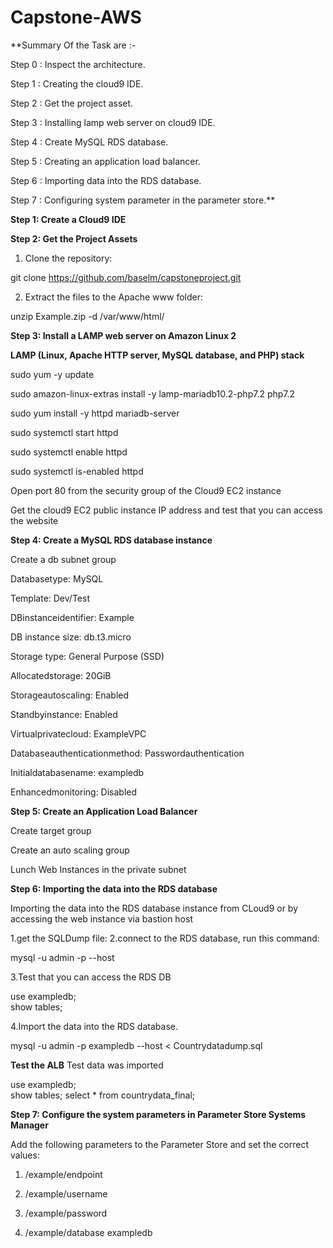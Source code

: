 # Capstone-AWS

**Summary Of the Task are :-

Step 0 :  Inspect the architecture.

Step 1 : Creating the cloud9 IDE.

Step 2 :  Get the project asset.

Step 3 :  Installing lamp web server on cloud9 IDE.

Step 4 :  Create MySQL  RDS database.

Step 5 :  Creating an application load balancer.

Step 6 :  Importing data into the RDS database.

Step 7 : Configuring system parameter in the parameter store.**


**Step 1: Create a Cloud9 IDE**

**Step 2: Get the Project Assets**

1. Clone the repository:

git clone https://github.com/baselm/capstoneproject.git

2. Extract the files to the Apache www folder:

unzip Example.zip -d /var/www/html/
   
**Step 3: Install a LAMP web server on Amazon Linux 2**

**LAMP (Linux, Apache HTTP server, MySQL database, and PHP) stack**


sudo yum -y update

sudo amazon-linux-extras install -y lamp-mariadb10.2-php7.2 php7.2

sudo yum install -y httpd mariadb-server

sudo systemctl start httpd

sudo systemctl enable httpd

sudo systemctl is-enabled httpd

Open port 80 from the security group of the Cloud9 EC2 instance

Get the cloud9 EC2 public instance IP address and test that you can access the website

**Step 4: Create a MySQL RDS database instance**

 Create a db subnet group
 
 Databasetype: MySQL
 
 Template: Dev/Test
 
 DBinstanceidentifier: Example
 
 DB instance size: db.t3.micro
 
 Storage type: General Purpose (SSD)
 
 Allocatedstorage: 20GiB
 
 Storageautoscaling: Enabled
 
 Standbyinstance: Enabled
 
 Virtualprivatecloud: ExampleVPC
 
 Databaseauthenticationmethod: Passwordauthentication
 
 Initialdatabasename: exampledb
 
 Enhancedmonitoring: Disabled
 
 **Step 5: Create an Application Load Balancer**
 
 Create target group
 
 Create an auto scaling group
 
 Lunch Web Instances in the private subnet
 
 **Step 6: Importing the data into the RDS database**
 
 Importing the data into the RDS database instance from CLoud9 or by accessing the web instance via bastion host

  1.get the SQLDump file:
  2.connect to the RDS database, run this command:

   mysql -u admin -p --host <rds-endpoint>
  
  3.Test that you can access the RDS DB

  use exampledb;	
  show tables; 
  
  4.Import the data into the RDS database.
  
  mysql -u admin -p exampledb --host <rds-endpoint>  < Countrydatadump.sql      
                                                                          
  **Test the ALB**
  Test data was imported
  
  use exampledb;	
  show tables; 
  select * from countrydata_final; 
                                                                          
**Step 7: Configure the system parameters in Parameter Store Systems Manager**
   
 Add the following parameters to the Parameter Store and set the correct values:

   1. /example/endpoint

   2. /example/username

   3. /example/password

   4. /example/database exampledb
